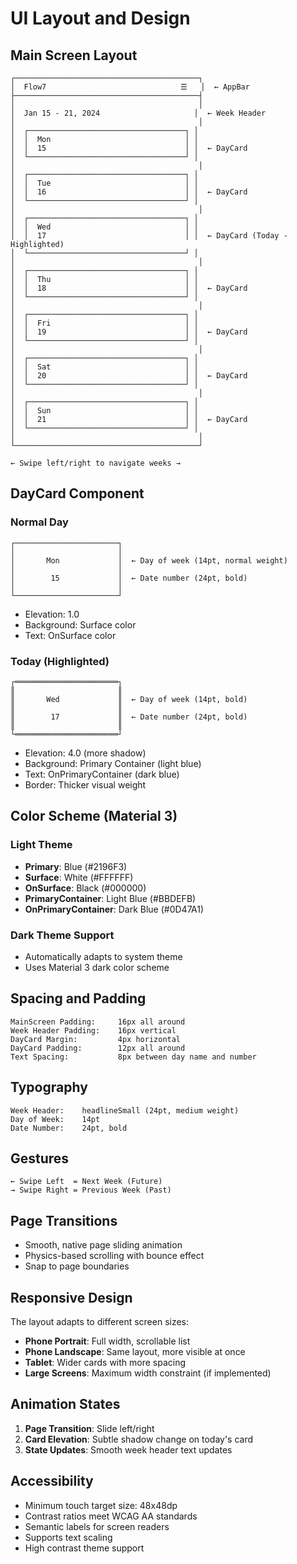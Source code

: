 # UI Layout and Design

## Main Screen Layout

```
┌─────────────────────────────────────────┐
│  Flow7                              ☰   │  ← AppBar
├─────────────────────────────────────────┤
│                                         │
│  Jan 15 - 21, 2024                     │  ← Week Header
│                                         │
│  ┌───────────────────────────────────┐ │
│  │  Mon                              │ │
│  │  15                               │ │  ← DayCard
│  └───────────────────────────────────┘ │
│                                         │
│  ┌───────────────────────────────────┐ │
│  │  Tue                              │ │
│  │  16                               │ │  ← DayCard
│  └───────────────────────────────────┘ │
│                                         │
│  ┌───────────────────────────────────┐ │
│  │  Wed                              │ │
│  │  17                               │ │  ← DayCard (Today - Highlighted)
│  └───────────────────────────────────┘ │
│                                         │
│  ┌───────────────────────────────────┐ │
│  │  Thu                              │ │
│  │  18                               │ │  ← DayCard
│  └───────────────────────────────────┘ │
│                                         │
│  ┌───────────────────────────────────┐ │
│  │  Fri                              │ │
│  │  19                               │ │  ← DayCard
│  └───────────────────────────────────┘ │
│                                         │
│  ┌───────────────────────────────────┐ │
│  │  Sat                              │ │
│  │  20                               │ │  ← DayCard
│  └───────────────────────────────────┘ │
│                                         │
│  ┌───────────────────────────────────┐ │
│  │  Sun                              │ │
│  │  21                               │ │  ← DayCard
│  └───────────────────────────────────┘ │
│                                         │
└─────────────────────────────────────────┘

← Swipe left/right to navigate weeks →
```

## DayCard Component

### Normal Day
```
┌───────────────────────┐
│                       │
│       Mon             │  ← Day of week (14pt, normal weight)
│                       │
│        15             │  ← Date number (24pt, bold)
│                       │
└───────────────────────┘
```
- Elevation: 1.0
- Background: Surface color
- Text: OnSurface color

### Today (Highlighted)
```
┌═══════════════════════┐
║                       ║
║       Wed             ║  ← Day of week (14pt, bold)
║                       ║
║        17             ║  ← Date number (24pt, bold)
║                       ║
└═══════════════════════┘
```
- Elevation: 4.0 (more shadow)
- Background: Primary Container (light blue)
- Text: OnPrimaryContainer (dark blue)
- Border: Thicker visual weight

## Color Scheme (Material 3)

### Light Theme
- **Primary**: Blue (#2196F3)
- **Surface**: White (#FFFFFF)
- **OnSurface**: Black (#000000)
- **PrimaryContainer**: Light Blue (#BBDEFB)
- **OnPrimaryContainer**: Dark Blue (#0D47A1)

### Dark Theme Support
- Automatically adapts to system theme
- Uses Material 3 dark color scheme

## Spacing and Padding

```
MainScreen Padding:     16px all around
Week Header Padding:    16px vertical
DayCard Margin:         4px horizontal
DayCard Padding:        12px all around
Text Spacing:           8px between day name and number
```

## Typography

```
Week Header:    headlineSmall (24pt, medium weight)
Day of Week:    14pt
Date Number:    24pt, bold
```

## Gestures

```
← Swipe Left  = Next Week (Future)
→ Swipe Right = Previous Week (Past)
```

## Page Transitions

- Smooth, native page sliding animation
- Physics-based scrolling with bounce effect
- Snap to page boundaries

## Responsive Design

The layout adapts to different screen sizes:

- **Phone Portrait**: Full width, scrollable list
- **Phone Landscape**: Same layout, more visible at once
- **Tablet**: Wider cards with more spacing
- **Large Screens**: Maximum width constraint (if implemented)

## Animation States

1. **Page Transition**: Slide left/right
2. **Card Elevation**: Subtle shadow change on today's card
3. **State Updates**: Smooth week header text updates

## Accessibility

- Minimum touch target size: 48x48dp
- Contrast ratios meet WCAG AA standards
- Semantic labels for screen readers
- Supports text scaling
- High contrast theme support
